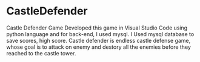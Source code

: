 # CastleDefender
Castle Defender Game
Developed this game in Visual Studio Code using python language and for back-end, I used mysql.
I Used mysql database to save scores, high score.
Castle defender is endless castle defense game, whose goal is to attack on enemy and destory all the enemies before they reached to the castle tower.
